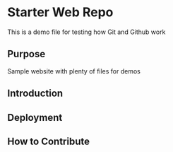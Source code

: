# Starter Web Repo

This is a demo file for testing how Git and Github work

## Purpose

Sample website with plenty of files for demos

## Introduction

## Deployment

## How to Contribute